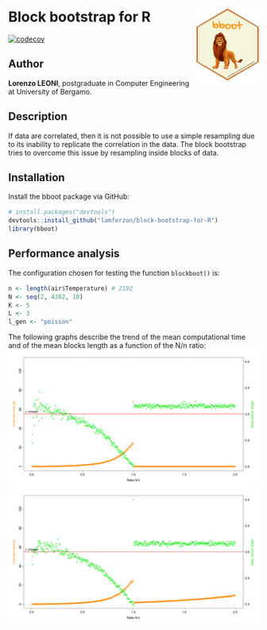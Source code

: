 # Block bootstrap for R <img src='forREADME/logo.png' align="right" height="145" />

[![codecov](https://codecov.io/gh/lamferzon/block-bootstrap-for-R/branch/main/graph/badge.svg?token=BS7OQ5ELIN)](https://codecov.io/gh/lamferzon/block-bootstrap-for-R)

## Author ##
**Lorenzo LEONI**, postgraduate in Computer Engineering at University of Bergamo.

## Description ##
If data are correlated, then it is not possible to use a simple resampling due to its inability to replicate the correlation in the data. The block bootstrap tries to overcome this issue by resampling inside blocks of data.

## Installation ##
Install the bboot package via GitHub:
``` r
# install.packages("devtools")
devtools::install_github("lamferzon/block-bootstrap-for-R")
library(bboot)
``` 
## Performance analysis ##
The configuration chosen for testing the function ```blockboot()``` is:
``` r
n <- length(air$Temperature) # 2192
N <- seq(2, 4382, 10)
K <- 5
L <- 3
l_gen <- "poisson"
```
The following graphs describe the trend of the mean computational time and of the mean blocks length as a function of the N/n ratio:
![Image 1](ForREADME/trend.png)
![Image 2](ForREADME/trend_rej.png)
